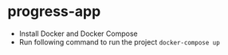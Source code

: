 # progress-app

- Install Docker and Docker Compose
- Run following command to run the project `docker-compose up`
